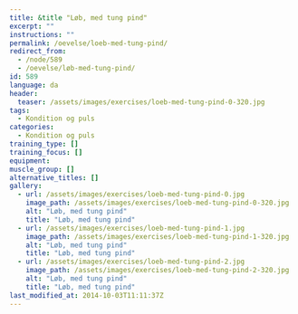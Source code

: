 ```yaml
---
title: &title "Løb, med tung pind"
excerpt: ""
instructions: ""
permalink: /oevelse/loeb-med-tung-pind/
redirect_from:
  - /node/589
  - /oevelse/løb-med-tung-pind/
id: 589
language: da
header:
  teaser: /assets/images/exercises/loeb-med-tung-pind-0-320.jpg
tags:
  - Kondition og puls
categories:
  - Kondition og puls
training_type: []
training_focus: []
equipment:
muscle_group: []
alternative_titles: []
gallery:
  - url: /assets/images/exercises/loeb-med-tung-pind-0.jpg
    image_path: /assets/images/exercises/loeb-med-tung-pind-0-320.jpg
    alt: "Løb, med tung pind"
    title: "Løb, med tung pind"
  - url: /assets/images/exercises/loeb-med-tung-pind-1.jpg
    image_path: /assets/images/exercises/loeb-med-tung-pind-1-320.jpg
    alt: "Løb, med tung pind"
    title: "Løb, med tung pind"
  - url: /assets/images/exercises/loeb-med-tung-pind-2.jpg
    image_path: /assets/images/exercises/loeb-med-tung-pind-2-320.jpg
    alt: "Løb, med tung pind"
    title: "Løb, med tung pind"
last_modified_at: 2014-10-03T11:11:37Z
---
```

